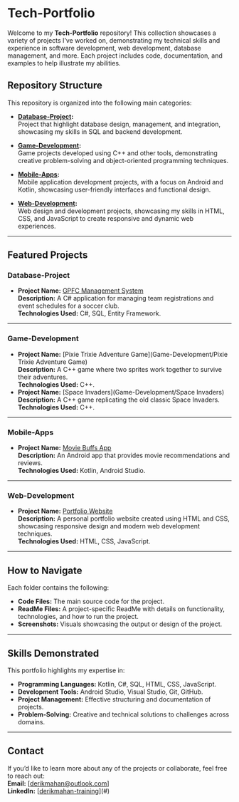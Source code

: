 # Tech-Portfolio

Welcome to my **Tech-Portfolio** repository! This collection showcases a variety of projects I’ve worked on, demonstrating my technical skills and experience in software development, web development, database management, and more. Each project includes code, documentation, and examples to help illustrate my abilities.

## Repository Structure

This repository is organized into the following main categories:

- **[Database-Project](Database-Project/):**  
  Project that highlight database design, management, and integration, showcasing my skills in SQL and backend development.

- **[Game-Development](Game-Development/):**  
  Game projects developed using C++ and other tools, demonstrating creative problem-solving and object-oriented programming techniques.

- **[Mobile-Apps](Mobile-Apps/):**  
  Mobile application development projects, with a focus on Android and Kotlin, showcasing user-friendly interfaces and functional design.

- **[Web-Development](Web-Development/):**  
  Web design and development projects, showcasing my skills in HTML, CSS, and JavaScript to create responsive and dynamic web experiences.

---

## Featured Projects

### **Database-Project**
- **Project Name:** [GPFC Management System](Database-Project/GPFC-Management-System/)  
  **Description:** A C# application for managing team registrations and event schedules for a soccer club.  
  **Technologies Used:** C#, SQL, Entity Framework.

---

### **Game-Development**
- **Project Name:** [Pixie Trixie Adventure Game](Game-Development/Pixie Trixie Adventure Game)  
  **Description:** A C++ game where two sprites work together to survive their adventures.   
  **Technologies Used:** C++.
- **Project Name:** [Space Invaders](Game-Development/Space Invaders)  
  **Description:** A C++ game replicating the old classic Space Invaders.   
  **Technologies Used:** C++.

---

### **Mobile-Apps**
- **Project Name:** [Movie Buffs App](Mobile-Apps/MovieBuffs/)  
  **Description:** An Android app that provides movie recommendations and reviews.  
  **Technologies Used:** Kotlin, Android Studio.

---

### **Web-Development**
- **Project Name:** [Portfolio Website](Web-Development/myWebsite/)  
  **Description:** A personal portfolio website created using HTML and CSS, showcasing responsive design and modern web development techniques.  
  **Technologies Used:** HTML, CSS, JavaScript.

---

## How to Navigate

Each folder contains the following:
- **Code Files:** The main source code for the project.
- **ReadMe Files:** A project-specific ReadMe with details on functionality, technologies, and how to run the project.
- **Screenshots:** Visuals showcasing the output or design of the project.

---

## Skills Demonstrated

This portfolio highlights my expertise in:
- **Programming Languages:** Kotlin, C#, SQL, HTML, CSS, JavaScript.
- **Development Tools:** Android Studio, Visual Studio, Git, GitHub.
- **Project Management:** Effective structuring and documentation of projects.
- **Problem-Solving:** Creative and technical solutions to challenges across domains.

---

## Contact

If you’d like to learn more about any of the projects or collaborate, feel free to reach out:  
**Email:** [derikmahan@outlook.com]  
**LinkedIn:** [[derikmahan-training](https://www.linkedin.com/in/derikmahan-training/)](#)

